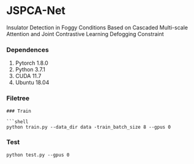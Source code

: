 # JSPCA-Net
Insulator Detection in Foggy Conditions Based on Cascaded Multi-scale Attention and Joint Contrastive Learning Defogging Constraint


### Dependences

1. Pytorch 1.8.0
2. Python 3.7.1
3. CUDA 11.7
4. Ubuntu 18.04

### Filetree


```
### Train

```shell
python train.py --data_dir data -train_batch_size 8 --gpus 0
```

### Test

 ```shell
python test.py --gpus 0
 ```




